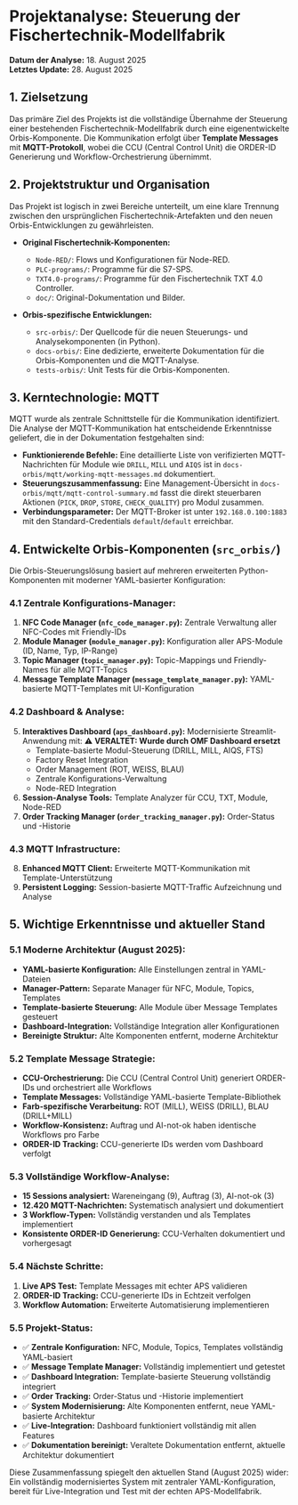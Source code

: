 # Projektanalyse: Steuerung der Fischertechnik-Modellfabrik

**Datum der Analyse:** 18. August 2025  
**Letztes Update:** 28. August 2025

## 1. Zielsetzung

Das primäre Ziel des Projekts ist die vollständige Übernahme der Steuerung einer bestehenden Fischertechnik-Modellfabrik durch eine eigenentwickelte Orbis-Komponente. Die Kommunikation erfolgt über **Template Messages** mit **MQTT-Protokoll**, wobei die CCU (Central Control Unit) die ORDER-ID Generierung und Workflow-Orchestrierung übernimmt.

## 2. Projektstruktur und Organisation

Das Projekt ist logisch in zwei Bereiche unterteilt, um eine klare Trennung zwischen den ursprünglichen Fischertechnik-Artefakten und den neuen Orbis-Entwicklungen zu gewährleisten.

-   **Original Fischertechnik-Komponenten:**
    -   `Node-RED/`: Flows und Konfigurationen für Node-RED.
    -   `PLC-programs/`: Programme für die S7-SPS.
    -   `TXT4.0-programs/`: Programme für den Fischertechnik TXT 4.0 Controller.
    -   `doc/`: Original-Dokumentation und Bilder.

-   **Orbis-spezifische Entwicklungen:**
    -   `src-orbis/`: Der Quellcode für die neuen Steuerungs- und Analysekomponenten (in Python).
    -   `docs-orbis/`: Eine dedizierte, erweiterte Dokumentation für die Orbis-Komponenten und die MQTT-Analyse.
    -   `tests-orbis/`: Unit Tests für die Orbis-Komponenten.

## 3. Kerntechnologie: MQTT

MQTT wurde als zentrale Schnittstelle für die Kommunikation identifiziert. Die Analyse der MQTT-Kommunikation hat entscheidende Erkenntnisse geliefert, die in der Dokumentation festgehalten sind:

-   **Funktionierende Befehle:** Eine detaillierte Liste von verifizierten MQTT-Nachrichten für Module wie `DRILL`, `MILL` und `AIQS` ist in `docs-orbis/mqtt/working-mqtt-messages.md` dokumentiert.
-   **Steuerungszusammenfassung:** Eine Management-Übersicht in `docs-orbis/mqtt/mqtt-control-summary.md` fasst die direkt steuerbaren Aktionen (`PICK`, `DROP`, `STORE`, `CHECK_QUALITY`) pro Modul zusammen.
-   **Verbindungsparameter:** Der MQTT-Broker ist unter `192.168.0.100:1883` mit den Standard-Credentials `default`/`default` erreichbar.

## 4. Entwickelte Orbis-Komponenten (`src_orbis/`)

Die Orbis-Steuerungslösung basiert auf mehreren erweiterten Python-Komponenten mit moderner YAML-basierter Konfiguration:

### **4.1 Zentrale Konfigurations-Manager:**
1. **NFC Code Manager (`nfc_code_manager.py`):** Zentrale Verwaltung aller NFC-Codes mit Friendly-IDs
2. **Module Manager (`module_manager.py`):** Konfiguration aller APS-Module (ID, Name, Typ, IP-Range)
3. **Topic Manager (`topic_manager.py`):** Topic-Mappings und Friendly-Names für alle MQTT-Topics
4. **Message Template Manager (`message_template_manager.py`):** YAML-basierte MQTT-Templates mit UI-Konfiguration

### **4.2 Dashboard & Analyse:**
5. **Interaktives Dashboard (`aps_dashboard.py`):** Modernisierte Streamlit-Anwendung mit: ⚠️ **VERALTET: Wurde durch OMF Dashboard ersetzt**
   - Template-basierte Modul-Steuerung (DRILL, MILL, AIQS, FTS)
   - Factory Reset Integration
   - Order Management (ROT, WEISS, BLAU)
   - Zentrale Konfigurations-Verwaltung
   - Node-RED Integration
6. **Session-Analyse Tools:** Template Analyzer für CCU, TXT, Module, Node-RED
7. **Order Tracking Manager (`order_tracking_manager.py`):** Order-Status und -Historie

### **4.3 MQTT Infrastructure:**
8. **Enhanced MQTT Client:** Erweiterte MQTT-Kommunikation mit Template-Unterstützung
9. **Persistent Logging:** Session-basierte MQTT-Traffic Aufzeichnung und Analyse

## 5. Wichtige Erkenntnisse und aktueller Stand

### **5.1 Moderne Architektur (August 2025):**
- **YAML-basierte Konfiguration:** Alle Einstellungen zentral in YAML-Dateien
- **Manager-Pattern:** Separate Manager für NFC, Module, Topics, Templates
- **Template-basierte Steuerung:** Alle Module über Message Templates gesteuert
- **Dashboard-Integration:** Vollständige Integration aller Konfigurationen
- **Bereinigte Struktur:** Alte Komponenten entfernt, moderne Architektur

### **5.2 Template Message Strategie:**
- **CCU-Orchestrierung:** Die CCU (Central Control Unit) generiert ORDER-IDs und orchestriert alle Workflows
- **Template Messages:** Vollständige YAML-basierte Template-Bibliothek
- **Farb-spezifische Verarbeitung:** ROT (MILL), WEISS (DRILL), BLAU (DRILL+MILL)
- **Workflow-Konsistenz:** Auftrag und AI-not-ok haben identische Workflows pro Farbe
- **ORDER-ID Tracking:** CCU-generierte IDs werden vom Dashboard verfolgt

### **5.3 Vollständige Workflow-Analyse:**
- **15 Sessions analysiert:** Wareneingang (9), Auftrag (3), AI-not-ok (3)
- **12.420 MQTT-Nachrichten:** Systematisch analysiert und dokumentiert
- **3 Workflow-Typen:** Vollständig verstanden und als Templates implementiert
- **Konsistente ORDER-ID Generierung:** CCU-Verhalten dokumentiert und vorhergesagt

### **5.4 Nächste Schritte:**
1. **Live APS Test:** Template Messages mit echter APS validieren
2. **ORDER-ID Tracking:** CCU-generierte IDs in Echtzeit verfolgen
3. **Workflow Automation:** Erweiterte Automatisierung implementieren

### **5.5 Projekt-Status:**
- ✅ **Zentrale Konfiguration:** NFC, Module, Topics, Templates vollständig YAML-basiert
- ✅ **Message Template Manager:** Vollständig implementiert und getestet
- ✅ **Dashboard Integration:** Template-basierte Steuerung vollständig integriert
- ✅ **Order Tracking:** Order-Status und -Historie implementiert
- ✅ **System Modernisierung:** Alte Komponenten entfernt, neue YAML-basierte Architektur
- ✅ **Live-Integration:** Dashboard funktioniert vollständig mit allen Features
- ✅ **Dokumentation bereinigt:** Veraltete Dokumentation entfernt, aktuelle Architektur dokumentiert

Diese Zusammenfassung spiegelt den aktuellen Stand (August 2025) wider: Ein vollständig modernisiertes System mit zentraler YAML-Konfiguration, bereit für Live-Integration und Test mit der echten APS-Modellfabrik.
